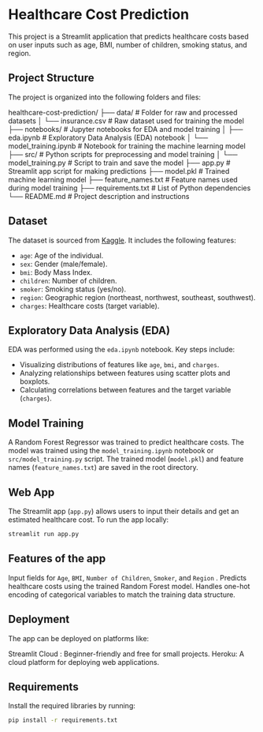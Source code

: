 # Healthcare Cost Prediction

This project is a Streamlit application that predicts healthcare costs based on user inputs such as age, BMI, number of children, smoking status, and region.

## Project Structure
The project is organized into the following folders and files:

healthcare-cost-prediction/
├── data/ # Folder for raw and processed datasets
│ └── insurance.csv # Raw dataset used for training the model
├── notebooks/ # Jupyter notebooks for EDA and model training
│ ├── eda.ipynb # Exploratory Data Analysis (EDA) notebook
│ └── model_training.ipynb # Notebook for training the machine learning model
├── src/ # Python scripts for preprocessing and model training
│ └── model_training.py # Script to train and save the model
├── app.py # Streamlit app script for making predictions
├── model.pkl # Trained machine learning model
├── feature_names.txt # Feature names used during model training
├── requirements.txt # List of Python dependencies
└── README.md # Project description and instructions


## Dataset
The dataset is sourced from [Kaggle](https://www.kaggle.com/mirichoi0218/insurance). It includes the following features:
- `age`: Age of the individual.
- `sex`: Gender (male/female).
- `bmi`: Body Mass Index.
- `children`: Number of children.
- `smoker`: Smoking status (yes/no).
- `region`: Geographic region (northeast, northwest, southeast, southwest).
- `charges`: Healthcare costs (target variable).

## Exploratory Data Analysis (EDA)
EDA was performed using the `eda.ipynb` notebook. Key steps include:
- Visualizing distributions of features like `age`, `bmi`, and `charges`.
- Analyzing relationships between features using scatter plots and boxplots.
- Calculating correlations between features and the target variable (`charges`).

## Model Training
A Random Forest Regressor was trained to predict healthcare costs. The model was trained using the `model_training.ipynb` notebook or `src/model_training.py` script. The trained model (`model.pkl`) and feature names (`feature_names.txt`) are saved in the root directory.

## Web App
The Streamlit app (`app.py`) allows users to input their details and get an estimated healthcare cost. To run the app locally:
```bash
streamlit run app.py
```

## Features of the app

Input fields for `Age`, `BMI`, `Number of Children`, `Smoker`, and `Region` .
Predicts healthcare costs using the trained Random Forest model.
Handles one-hot encoding of categorical variables to match the training data structure.

## Deployment
The app can be deployed on platforms like:

Streamlit Cloud : Beginner-friendly and free for small projects.
Heroku: A cloud platform for deploying web applications.

## Requirements
Install the required libraries by running:

```bash
pip install -r requirements.txt

